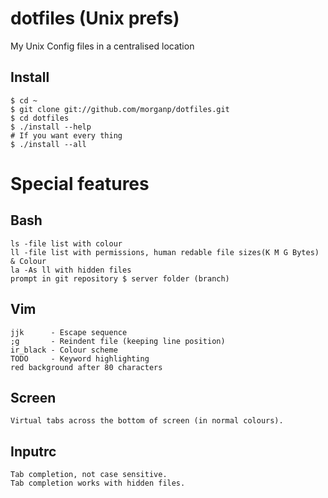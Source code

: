 dotfiles (Unix prefs)
=====================

My Unix Config files in a centralised location

Install
-------

    $ cd ~
    $ git clone git://github.com/morganp/dotfiles.git
    $ cd dotfiles
    $ ./install --help
    # If you want every thing 
    $ ./install --all

Special features
===============

Bash
----

    ls -file list with colour
    ll -file list with permissions, human redable file sizes(K M G Bytes) & Colour
    la -As ll with hidden files
    prompt in git repository $ server folder (branch)

Vim
---

    jjk      - Escape sequence
    ;g       - Reindent file (keeping line position)
    ir_black - Colour scheme
    TODO     - Keyword highlighting
    red background after 80 characters

Screen
------

    Virtual tabs across the bottom of screen (in normal colours).

Inputrc 
-------

    Tab completion, not case sensitive.
    Tab completion works with hidden files.

